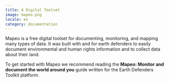 ```yaml
---
title: A Digital Toolset
image: mapeo.png
locale: en
category: documentation
---
```


Mapeo is a free digital toolset for documenting, monitoring, and mapping many types of data. It was built with and for earth defenders to easily document environmental and human rights information and to collect data about their land.

To get started with Mapeo we recommend reading the **Mapeo: Monitor and document the world around you** guide written for the Earth Defenders Toolkit platform.

<app-button :color="true" localUrl=":8086/all/https://www.earthdefenderstoolkit.com/toolkit/mapeo-monitor-and-document-the-world-around-you/" text="Read the guide"></app-button>
